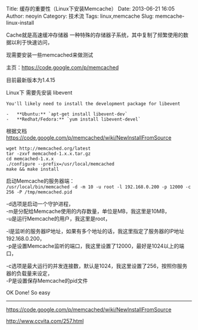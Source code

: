 Title: 缓存的重要性（Linux下安装Memcache）
Date: 2013-06-21 16:05
Author: neoyin
Category: 技术流
Tags: linux,memcache
Slug: memcache-linux-install

Cache就是高速缓冲存储器
一种特殊的存储器子系统，其中复制了频繁使用的数据以利于快速访问，

现需要安装一些memcached来做测试

主页：https://code.google.com/p/memcached

目前最新版本为1.4.15

Linux下 需要先安装 libevent

```
You'll likely need to install the development package for libevent

-   **Ubuntu:** `apt-get install libevent-dev`
-   **Redhat/Fedora:** `yum install libevent-devel`
```

根据文档 https://code.google.com/p/memcached/wiki/NewInstallFromSource

    wget http://memcached.org/latest
    tar -zxvf memcached-1.x.x.tar.gz
    cd memcached-1.x.x
    ./configure --prefix=/usr/local/memcached
    make && make install

启动Memcache的服务器端：  
`/usr/local/bin/memcached -d -m 10 -u root -l 192.168.0.200 -p 12000 -c 256 -P /tmp/memcached.pid`

-d选项是启动一个守护进程，  
-m是分配给Memcache使用的内存数量，单位是MB，我这里是10MB，  
-u是运行Memcache的用户，我这里是root，  

-l是监听的服务器IP地址，如果有多个地址的话，我这里指定了服务器的IP地址192.168.0.200，  
-p是设置Memcache监听的端口，我这里设置了12000，最好是1024以上的端口，  

-c选项是最大运行的并发连接数，默认是1024，我这里设置了256，按照你服务器的负载量来设定，  
-P是设置保存Memcache的pid文件

OK Done! So easy

---

https://code.google.com/p/memcached/wiki/NewInstallFromSource

http://www.ccvita.com/257.html
